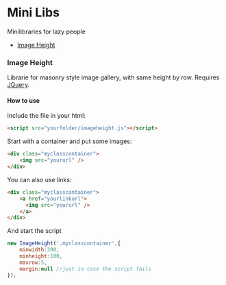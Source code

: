 # Mini Libs
Minilibraries for lazy people

* [Image Height](#image-height)




### Image Height
Librarie for masonry style image gallery, with same height by row. Requires [JQuery](https://code.jquery.com/).
#### How to use 
Include the file in your html:
```html
<script src="yourfolder/imageheight.js"></script>
```
Start with a container and put some images:
```html
<div class="myclasscontainer">
    <img src="yoururl" />
</div>
```

You can also use links:
```html
<div class="myclasscontainer">
    <a href="yourlinkurl">
      <img src="yoururl" />
    </a>
</div>
```

And start the script

```javascript
new ImageHeight('.myclasscontainer',{
    minwidth:300,
    minheight:100,
    maxrow:5,
    margin:null //just in case the script fails
});
```



